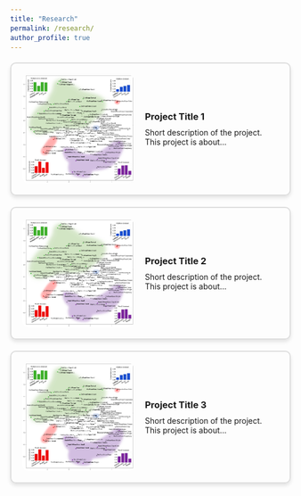 ```yaml
---
title: "Research"
permalink: /research/
author_profile: true
---
```


<style>
.project-box {
    border: 2px solid #ddd;
    border-radius: 10px;
    padding: 20px;
    margin: 20px 0;
    display: flex;
    align-items: center;
    box-shadow: 0px 4px 6px rgba(0, 0, 0, 0.1);
}

.project-box img {
    max-width: 200px; /* Adjust as needed */
    max-height: 200px; /* Adjust as needed */
    border-radius: 10px;
    margin-right: 20px;
}

.project-box .content {
    flex-grow: 1;
}

.project-box h3 {
    margin: 0 0 10px 0;
}

.project-box p {
    margin: 0;
}
</style>

<div class="project-box">
    <img src="https://raw.githubusercontent.com/wangshaonan/wangshaonan.github.io/master/projects/compfunc.png" alt="Project Image">
    <div class="content">
        <h3>Project Title 1</h3>
        <p>Short description of the project. This project is about...</p>
    </div>
</div>

<div class="project-box">
    <img src="https://github.com/wangshaonan/wangshaonan.github.io/blob/master/projects/compfunc.png" alt="Project Image">
    <div class="content">
        <h3>Project Title 2</h3>
        <p>Short description of the project. This project is about...</p>
    </div>
</div>

<div class="project-box">
    <img src="https://github.com/wangshaonan/wangshaonan.github.io/blob/master/projects/compfunc.png" alt="Project Image">
    <div class="content">
        <h3>Project Title 3</h3>
        <p>Short description of the project. This project is about...</p>
    </div>
</div>

